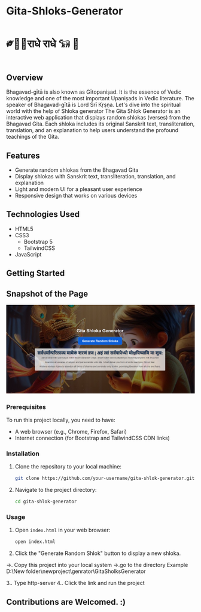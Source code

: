 # Gita-Shloks-Generator
# ༗🪈🦚राधे राधे 𓃔 🦚

## Overview
Bhagavad-gītā is also known as Gītopaniṣad. It is the essence of Vedic knowledge and one of the most important Upaniṣads in Vedic literature. The speaker of Bhagavad-gītā is Lord Śrī Kṛṣṇa. Let's dive into the spiritual world with the help of Shloka generator
The Gita Shlok Generator is an interactive web application that displays random shlokas (verses) from the Bhagavad Gita. Each shloka includes its original Sanskrit text, transliteration, translation, and an explanation to help users understand the profound teachings of the Gita.

## Features

- Generate random shlokas from the Bhagavad Gita
- Display shlokas with Sanskrit text, transliteration, translation, and explanation
- Light and modern UI for a pleasant user experience
- Responsive design that works on various devices

## Technologies Used

- HTML5
- CSS3
  - Bootstrap 5
  - TailwindCSS
- JavaScript

## Getting Started

## Snapshot of the Page 
![image](https://raw.githubusercontent.com/nikki-05/Gita-Shloks-Generator/refs/heads/main/images/Snap.png)
### Prerequisites

To run this project locally, you need to have:

- A web browser (e.g., Chrome, Firefox, Safari)
- Internet connection (for Bootstrap and TailwindCSS CDN links)

### Installation

1. Clone the repository to your local machine:
    ```sh
    git clone https://github.com/your-username/gita-shlok-generator.git
    ```
2. Navigate to the project directory:
    ```sh
    cd gita-shlok-generator
    ```

### Usage

1. Open `index.html` in your web browser:
    ```sh
    open index.html
    ```
2. Click the "Generate Random Shlok" button to display a new shloka.

->. Copy this project into your local system
->.go to the directory 
Example  D:\New folder\newproject\genrator\GitaSholksGenerator

3.. Type http-server
4.. Click the link and run the project

## Contributions are Welcomed. :)
